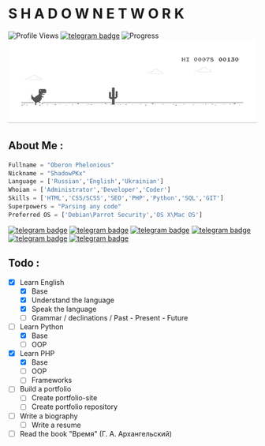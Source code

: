# S H A D O W   N E T W O R K
![Profile Views](https://hits.seeyoufarm.com/api/count/incr/badge.svg?url=https://github.com/ShadowPKx/&title=Profile%20Views)
[![telegram badge](https://img.shields.io/badge/ShadowPKx-30302f?style=flat&logo=telegram)](https://t.me/ShadowPKx)
![Progress](https://progress-bar.dev/420/?scale=15000&title=StartUp&width=507&suffix=$\15000$)
![Dyno](https://github.com/ShadowPKx/ShadowPKx/raw/master/dino.gif) 

## About Me :
```python
Fullname = "Oberon Phelonious"
Nickname = "ShadowPKx"
Language = ['Russian','English','Ukrainian']
Whoiam = ['Administrator','Developer','Coder']
Skills = ['HTML','CSS/SCSS','SEO','PHP','Python','SQL','GIT']
Superpowers = "Parsing any code"
Preferred OS = ['Debian\Parrot Security','OS X\Mac OS']
```
[![telegram badge](https://img.shields.io/badge/CONTACT_ME-30302f?style=flat)](https://t.me/ShadowPKx)
[![telegram badge](https://img.shields.io/badge/WEBSITE-30302f?style=flat)](#)
[![telegram badge](https://img.shields.io/badge/SERVICES-30302f?style=flat)](#)
[![telegram badge](https://img.shields.io/badge/PORTFOLIO-30302f?style=flat)](#)
[![telegram badge](https://img.shields.io/badge/BIOGRAPHY-30302f?style=flat)](#)
[![telegram badge](https://img.shields.io/badge/RESUME-30302f?style=flat)](#)

## Todo :
- [X] Learn English
    - [X] Base
    - [X] Understand the language
    - [X] Speak the language 
    - [ ] Grammar / declinations / Past - Present - Future
- [ ] Learn Python
    - [X] Base
    - [ ] OOP
- [X] Learn PHP
    - [X] Base
    - [ ] OOP
    - [ ] Frameworks
- [ ] Build a portfolio
    - [ ] Create portfolio-site
    - [ ] Create portfolio repository
- [ ] Write a biography
    - [ ] Write a resume
- [ ] Read the book "Время" (Г. А. Архангельский)
